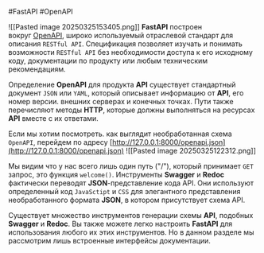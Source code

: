 #FastAPI #OpenAPI

![[Pasted image 20250325153405.png]]
**FastAPI** построен вокруг [OpenAPI](https://www.openapis.org/), широко используемый отраслевой стандарт для описания `RESTful API`. Спецификация позволяет изучать и понимать возможности `RESTful API` без необходимости доступа к его исходному коду, документации по продукту или любым техническим рекомендациям.

Определение **OpenAPI** для продукта **API** существует стандартный документ `JSON` или `YAML`, который описывает информацию от **API**, его номер версии. внешних серверах и конечных точках. Пути также перечисляют методы **HTTP**, которые должны выполняться на ресурсах **API** вместе с их ответами.

Если мы хотим посмотреть. как выглядит необработанная схема `OpenAPI`, перейдем по адресу [http://127.0.0.1:8000/openapi.json](http://127.0.0.1:8000/openapi.json)
![[Pasted image 20250325122312.png]]

Мы видим что у нас всего лишь один путь ("/"), который принимает `GET` запрос, это функция `welcome()`. Инструменты **Swagger** и **Redoc** фактически переводят **JSON**-представление кода API. Они используют определенный код `JavaSctipt` и `CSS` для элегантного представления необработанного формата **JSON**, в котором присутствует схема API.

Существует множество инструментов генерации схемы **API**, подобных **Swagger** и **Redoc**. Вы также можете легко настроить **FastAPI** для использования любого их этих инструментов. Но в данном разделе мы рассмотрим лишь встроенные интерфейсы документации.
